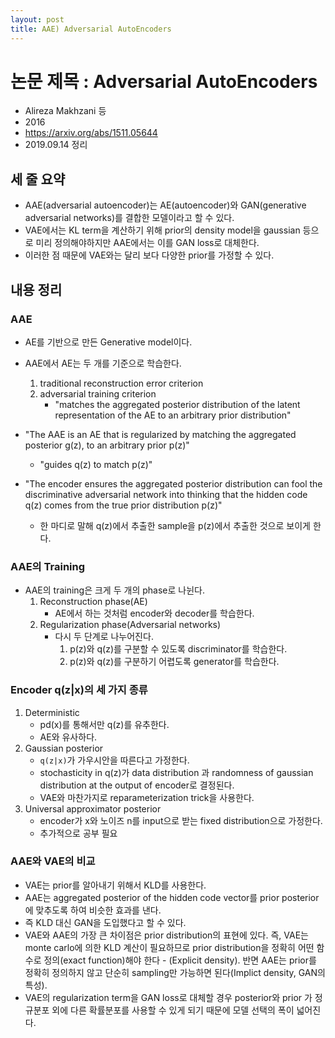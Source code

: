 ```yaml
---
layout: post
title: AAE) Adversarial AutoEncoders
---
```


# 논문 제목 : Adversarial AutoEncoders

- Alireza Makhzani 등
- 2016
- <https://arxiv.org/abs/1511.05644>
- 2019.09.14 정리

## 세 줄 요약

- AAE(adversarial autoencoder)는 AE(autoencoder)와 GAN(generative adversarial networks)를 결합한 모델이라고 할 수 있다.
- VAE에서는 KL term을 계산하기 위해 prior의 density model을 gaussian 등으로 미리 정의해야하지만 AAE에서는 이를 GAN loss로 대체한다.
- 이러한 점 때문에 VAE와는 달리 보다 다양한 prior를 가정할 수 있다.

## 내용 정리

### AAE

- AE를 기반으로 만든 Generative model이다.
- AAE에서 AE는 두 개를 기준으로 학습한다.
    1. traditional reconstruction error criterion
    2. adversarial training criterion
        - "matches the aggregated posterior distribution of the latent representation of the AE to an arbitrary prior distribution"

- "The AAE is an AE that is regularized by matching the aggregated posterior g(z), to an arbitrary prior p(z)"
  - "guides q(z) to match p(z)"
- "The encoder ensures the aggregated posterior distribution can fool the discriminative adversarial network into thinking that the hidden code q(z) comes from the true prior distribution p(z)"
  - 한 마디로 말해 q(z)에서 추출한 sample을 p(z)에서 추출한 것으로 보이게 한다.

### AAE의 Training

- AAE의 training은 크게 두 개의 phase로 나뉜다.
    1. Reconstruction phase(AE)
        - AE에서 하는 것처럼 encoder와 decoder를 학습한다.
    2. Regularization phase(Adversarial networks)
        - 다시 두 단계로 나누어진다.
            1. p(z)와 q(z)를 구분할 수 있도록 discriminator를 학습한다.
            2. p(z)와 q(z)를 구분하기 어렵도록 generator를 학습한다.

### Encoder q(z|x)의 세 가지 종류

1. Deterministic
    - pd(x)를 통해서만 q(z)를 유추한다.
    - AE와 유사하다.
2. Gaussian posterior
    - `q(z|x)`가 가우시안을 따른다고 가정한다.
    - stochasticity in q(z)가 data distribution 과 randomness of gaussian distribution at the output of encoder로 결정된다.
    - VAE와 마찬가지로 reparameterization trick을 사용한다.
3. Universal approximator posterior
    - encoder가 x와 노이즈 n를 input으로 받는 fixed distribution으로 가정한다.
    - 추가적으로 공부 필요

### AAE와 VAE의 비교

- VAE는 prior를 알아내기 위해서 KLD를 사용한다.
- AAE는 aggregated posterior of the hidden code vector를 prior posterior에 맞추도록 하여 비슷한 효과를 낸다.
- 즉 KLD 대신 GAN을 도입했다고 할 수 있다.
- VAE와 AAE의 가장 큰 차이점은 prior distribution의 표현에 있다. 즉, VAE는 monte carlo에 의한 KLD 계산이 필요하므로 prior distribution을 정확히 어떤 함수로 정의(exact function)해야 한다 - (Explicit density). 반면 AAE는 prior를 정확히 정의하지 않고 단순히 sampling만 가능하면 된다(Implict density, GAN의 특성).
- VAE의 regularization term을 GAN loss로 대체할 경우 posterior와 prior 가 정규분포 외에 다른 확률분포를 사용할 수 있게 되기 때문에 모델 선택의 폭이 넓어진다.
